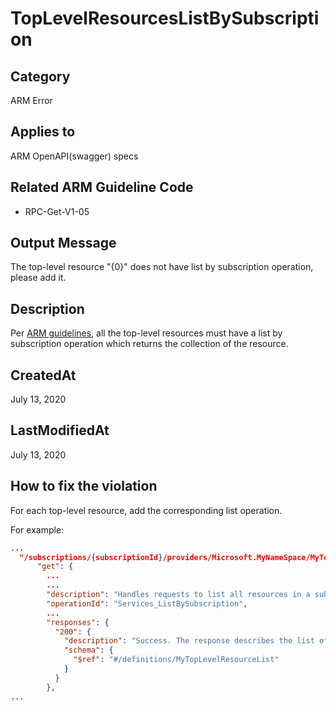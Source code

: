# TopLevelResourcesListBySubscription

## Category

ARM Error

## Applies to

ARM OpenAPI(swagger) specs

## Related ARM Guideline Code

- RPC-Get-V1-05

## Output Message

The top-level resource "{0}" does not have list by subscription operation, please add it.

## Description

Per [ARM guidelines](https://github.com/Azure/azure-resource-manager-rpc/blob/master/v1.0/resource-api-reference.md), all the top-level resources must have a list by subscription operation which returns the collection of the resource.

## CreatedAt

July 13, 2020

## LastModifiedAt

July 13, 2020

## How to fix the violation

For each top-level resource, add the corresponding list operation.

For example:

```json
...
  "/subscriptions/{subscriptionId}/providers/Microsoft.MyNameSpace/MyTopLevelResourceType": {
      "get": {
        ...
        ...
        "description": "Handles requests to list all resources in a subscription.",
        "operationId": "Services_ListBySubscription",
        ...
        "responses": {
          "200": {
            "description": "Success. The response describes the list of Services in the subscription.",
            "schema": {
              "$ref": "#/definitions/MyTopLevelResourceList"
            }
          }
        },
...
```
